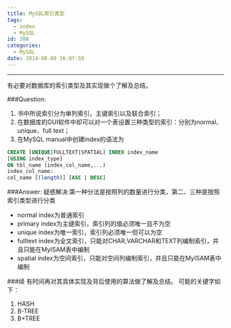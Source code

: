 ```yaml
---
title: MySQL索引类型
tags:
  - index
  - MySQL
id: 388
categories:
  - MySQL
date: 2014-08-08 16:07:59
---
```


---
有必要对数据库的索引类型及其实现做个了解及总结。

###Question:
1.  书中所说索引分为单列索引，主键索引以及联合索引；
2.  在数据库的GUI软件中却可以对一个表设置三种类型的索引：分别为normal、unique、full text；
3.  在MySQL manual中创建index的语法为
```sql
CREATE [UNIQUE|FULLTEXT|SPATIAL] INDEX index_name
[USING index_type]    
ON tbl_name (index_col_name,...)    
index_col_name:
col_name [(length)] [ASC | DESC]
```

###Answer:
疑惑解决:第一种分法是按照列的数量进行分类，第二、三种是按照索引类型进行分类

- normal index为普通索引
- primary index为主键索引，索引列的值必须唯一且不为空
- unique index为唯一索引，索引列必须唯一但可以为空
- fulltext index为全文索引，只能对CHAR,VARCHAR和TEXT列编制索引，并且只能在MyISAM表中编制
- spatial index为空间索引，只能对空间列编制索引，并且只能在MyISAM表中编制

###续
有时间再对其具体实现及背后使用的算法做了解及总结。
可能的关键字如下：
1. HASH
2. B-TREE
3. B+TREE